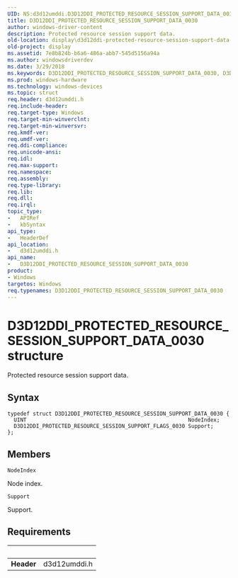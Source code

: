 ```yaml
---
UID: NS:d3d12umddi.D3D12DDI_PROTECTED_RESOURCE_SESSION_SUPPORT_DATA_0030
title: D3D12DDI_PROTECTED_RESOURCE_SESSION_SUPPORT_DATA_0030
author: windows-driver-content
description: Protected resource session support data.
old-location: display\d3d12ddi-protected-resource-session-support-data-0030.htm
old-project: display
ms.assetid: 7e8b824b-b6a6-486a-abb7-545d5156a94a
ms.author: windowsdriverdev
ms.date: 3/29/2018
ms.keywords: D3D12DDI_PROTECTED_RESOURCE_SESSION_SUPPORT_DATA_0030, D3D12DDI_PROTECTED_RESOURCE_SESSION_SUPPORT_DATA_0030 structure [Display Devices], d3d12umddi/D3D12DDI_PROTECTED_RESOURCE_SESSION_SUPPORT_DATA_0030, display.d3d12ddi-protected-resource-session-support-data-0030
ms.prod: windows-hardware
ms.technology: windows-devices
ms.topic: struct
req.header: d3d12umddi.h
req.include-header: 
req.target-type: Windows
req.target-min-winverclnt: 
req.target-min-winversvr: 
req.kmdf-ver: 
req.umdf-ver: 
req.ddi-compliance: 
req.unicode-ansi: 
req.idl: 
req.max-support: 
req.namespace: 
req.assembly: 
req.type-library: 
req.lib: 
req.dll: 
req.irql: 
topic_type:
-	APIRef
-	kbSyntax
api_type:
-	HeaderDef
api_location:
-	d3d12umddi.h
api_name:
-	D3D12DDI_PROTECTED_RESOURCE_SESSION_SUPPORT_DATA_0030
product:
- Windows
targetos: Windows
req.typenames: D3D12DDI_PROTECTED_RESOURCE_SESSION_SUPPORT_DATA_0030
---
```


# D3D12DDI_PROTECTED_RESOURCE_SESSION_SUPPORT_DATA_0030 structure
Protected resource session support data.

## Syntax
```
typedef struct D3D12DDI_PROTECTED_RESOURCE_SESSION_SUPPORT_DATA_0030 {
  UINT                                                   NodeIndex;
  D3D12DDI_PROTECTED_RESOURCE_SESSION_SUPPORT_FLAGS_0030 Support;
};
```

## Members


`NodeIndex`

Node index.

`Support`

Support.


## Requirements
| &nbsp; | &nbsp; |
| ---- |:---- |
| **Header** | d3d12umddi.h |